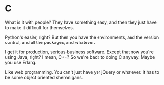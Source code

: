 # C

What is it with people? They have something easy, and then they just have to
make it difficult for themselves.

Python's easier, right? But then you have the environments, and the version
control, and all the packages, and whatever.

I get it for production, serious-business software. Except that now you're using
Java, right? I mean, C++? So we're back to doing C anyway. Maybe you use Erlang.

Like web programming. You can't just have yer jQuery or whatever. It has to be
some object oriented shenanigans.
